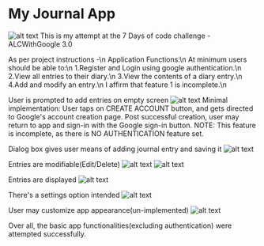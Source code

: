 # My Journal App
![alt text](journalapp.png "Screenshot of landing screen")
This is my attempt at the 7 Days of code challenge - ALCWithGoogle 3.0

As per project instructions -\n 
Application Functions:\n
At minimum users should be able to:\n
 1.Register and Login using google authentication.\n
 2.View all entries to their diary.\n
 3.View the contents of a diary entry.\n
 4.Add and modify an entry.\n
I affirm that feature 1 is incomplete.\n

User is prompted to add entries on empty screen
![alt text](home-screen.png "Screenshot of home screen")
Minimal implementation: 
User taps on CREATE ACCOUNT button, and gets directed to Google's 
account creation page. Post successful creation, user may return
to app and sign-in with the Google sign-in button.
NOTE: This feature is incomplete, as there is NO AUTHENTICATION feature
set.

Dialog box gives user means of adding journal entry and saving it
![alt text](create-entry-screen.png "Screenshot of landing screen")

Entries are modifiable(Edit/Delete)
![alt text](delete-screen.png "delete entry screen")
![alt text](edit-entry.png "Screenshot of screen")

Entries are displayed
![alt text](added-entry.png "Screenshot of entry screen")

There's a settings option intended
![alt text](settings-menu.png "launch settings screen")

User may customize app appearance(un-implemented)
![alt text](settings-screen.png "Settings screen")

Over all, the basic app functionalities(excluding authentication) were attempted successfully.
